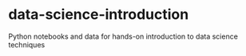 # data-science-introduction
Python notebooks and data for hands-on introduction to data science techniques
